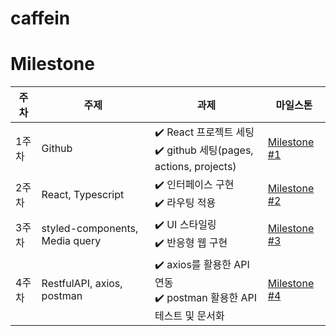 # caffein

# Milestone

| 주차  | 주제                           | 과제                                                                   | 마일스톤                                                                |
| ----- | ------------------------------ | ---------------------------------------------------------------------- | ----------------------------------------------------------------------- |
| 1주차 | Github                         | ✔️ React 프로젝트 세팅<br/> ✔️ github 세팅(pages, actions, projects)   | [Milestone #1](https://github.com/kkkkkSE/caffein/milestone/1?closed=1) |
| 2주차 | React, Typescript              | ✔️ 인터페이스 구현<br/> ✔️ 라우팅 적용                                 | [Milestone #2](https://github.com/kkkkkSE/caffein/milestone/2?closed=1) |
| 3주차 | styled-components, Media query | ✔️ UI 스타일링<br/> ✔️ 반응형 웹 구현                                  | [Milestone #3](https://github.com/kkkkkSE/caffein/milestone/3?closed=1) |
| 4주차 | RestfulAPI, axios, postman     | ✔️ axios를 활용한 API 연동<br/> ✔️ postman 활용한 API 테스트 및 문서화 | [Milestone #4](https://github.com/kkkkkSE/caffein/milestone/4?closed=1) |
